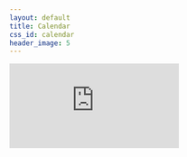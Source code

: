 ```yaml
---
layout: default
title: Calendar
css_id: calendar
header_image: 5
---
```


<div>
<iframe src="https://www.google.com/calendar/embed?title=ATX%20Safer%20Streets%20Calendar&amp;height=600&amp;wkst=1&amp;bgcolor=%23FFFFFF&amp;ctz=America%2FChicago" style=" border-width:0 " frameborder="0" scrolling="no"> &nbsp; </iframe>
</div>
